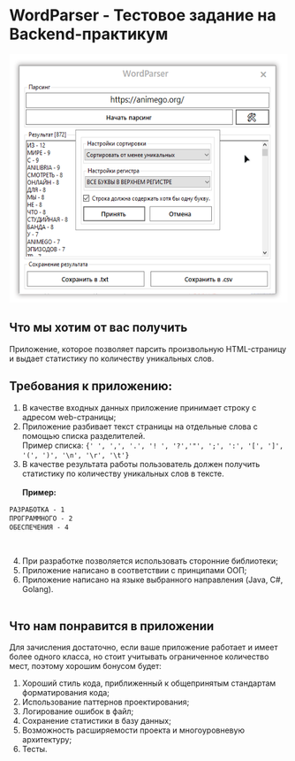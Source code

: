 # WordParser - Тестовое задание на Backend-практикум
<img height="450" align="centr" src="preview.png">

## Что мы хотим от вас получить
Приложение, которое позволяет парсить произвольную HTML-страницу и выдает статистику по
количеству уникальных слов.</br>
## Требования к приложению:
1. В качестве входных данных приложение принимает строку с адресом
web-страницы;
2. Приложение разбивает текст страницы на отдельные слова с помощью
списка разделителей.
</br>Пример списка:
```{' ', ',', '.', '! ', '?','"', ';', ':', '[', ']', '(', ')', '\n', '\r', '\t'}```
3. В качестве результата работы пользователь должен получить статистику по
количеству уникальных слов в тексте.
</br></br>**Пример:**
```
РАЗРАБОТКА - 1
ПРОГРАММНОГО - 2
ОБЕСПЕЧЕНИЯ - 4
```
</br>

4. При разработке позволяется использовать сторонние библиотеки;
5. Приложение написано в соответствии с принципами ООП;
6. Приложение написано на языке выбранного направления (Java, C#, Golang).
</br></br>

## Что нам понравится в приложении
Для зачисления достаточно, если ваше приложение работает и
имеет более одного класса, но стоит учитывать ограниченное количество мест, поэтому
хорошим бонусом будет:
1. Хороший стиль кода, приближенный к общепринятым стандартам
форматирования кода;
2. Использование паттернов проектирования;
3. Логирование ошибок в файл;
4. Сохранение статистики в базу данных;
5. Возможность расширяемости проекта и многоуровневую архитектуру;
6. Тесты.
